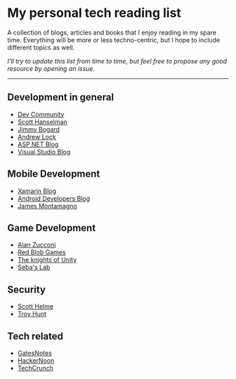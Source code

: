 # My personal tech reading list
A collection of blogs, articles and books that I enjoy reading in my spare time. Everything will be more or less techno-centric, but I hope to include different topics as well.

*I'll try to update this list from time to time, but feel free to propose any good resource by opening an issue.*

---

## Development in general
* [Dev Community](https://dev.to/)
* [Scott Hanselman](https://www.hanselman.com/blog/)
* [Jimmy Bogard](https://jimmybogard.com/)
* [Andrew Lock](https://andrewlock.net/)
* [ASP.NET Blog](https://devblogs.microsoft.com/aspnet/)
* [Visual Studio Blog](https://devblogs.microsoft.com/visualstudio/)

## Mobile Development
* [Xamarin Blog](https://devblogs.microsoft.com/xamarin/)
* [Android Developers Blog](https://android-developers.googleblog.com/)
* [James Montamagno](https://montemagno.com/)

## Game Development
* [Alan Zucconi](https://www.alanzucconi.com/)
* [Red Blob Games](https://www.redblobgames.com/)
* [The knights of Unity](https://blog.theknightsofunity.com/)
* [Seba's Lab](https://www.sebaslab.com/)

## Security
* [Scott Helme](https://scotthelme.co.uk/)
* [Troy Hunt](https://www.troyhunt.com/)

## Tech related
* [GatesNotes](https://www.gatesnotes.com/)
* [HackerNoon](https://hackernoon.com/)
* [TechCrunch](https://techcrunch.com/)
